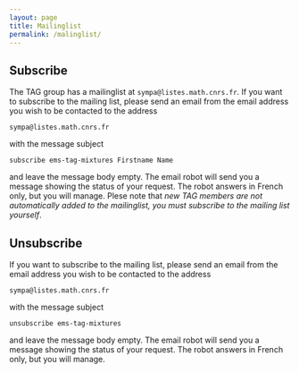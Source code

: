 ```yaml
---
layout: page
title: Mailinglist
permalink: /malinglist/
---
```


<!-- [European Mathematical Society -- Topical Activity Group](https://euromathsoc.org/EMS-TAGs) -->

## Subscribe 

The TAG group has a mailinglist at `sympa@listes.math.cnrs.fr`. If you want to subscribe to the mailing list, please send an email from the email address you wish to be contacted to the address
```
sympa@listes.math.cnrs.fr
```
with the message subject
```
subscribe ems-tag-mixtures Firstname Name
```
and leave the message body empty. The email robot will send you a message showing the status of your request. The robot answers in French only, but you will manage. Plese note that *new TAG members are not automatically added to the mailinglist, you must subscribe to the mailing list yourself*.

## Unsubscribe

If you want to subscribe to the mailing list, please send an email from the email address you wish to be contacted to the address
```
sympa@listes.math.cnrs.fr
```
with the message subject
```
unsubscribe ems-tag-mixtures
```
and leave the message body empty. The email robot will send you a message showing the status of your request. The robot answers in French only, but you will manage.

